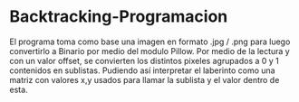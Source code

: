 # Backtracking-Programacion

El programa toma como base una imagen en formato .jpg / .png para luego convertirlo a Binario por medio del modulo Pillow.
Por medio de la lectura y con un valor offset, se convierten los distintos pixeles agrupados a 0 y 1 contenidos en sublistas. Pudiendo así interpretar el laberinto como una matriz con valores x,y usados para llamar la sublista y el valor dentro de esta.


